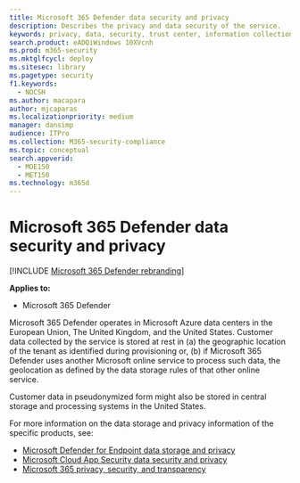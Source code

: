 ```yaml
---
title: Microsoft 365 Defender data security and privacy
description: Describes the privacy and data security of the service.
keywords: privacy, data, security, trust center, information collection
search.product: eADQiWindows 10XVcnh
ms.prod: m365-security
ms.mktglfcycl: deploy
ms.sitesec: library
ms.pagetype: security
f1.keywords: 
  - NOCSH
ms.author: macapara
author: mjcaparas
ms.localizationpriority: medium
manager: dansimp
audience: ITPro
ms.collection: M365-security-compliance
ms.topic: conceptual
search.appverid: 
  - MOE150
  - MET150
ms.technology: m365d
---
```


# Microsoft 365 Defender data security and privacy

[!INCLUDE [Microsoft 365 Defender rebranding](../includes/microsoft-defender.md)]


**Applies to:**
- Microsoft 365 Defender

Microsoft 365 Defender operates in Microsoft Azure data centers in the European Union, The United Kingdom, and the United States. Customer data collected by the service is stored at rest in (a) the geographic location of the tenant as identified during provisioning or, (b) if Microsoft 365 Defender uses another Microsoft online service to process such data, the geolocation as defined by the data storage rules of that other online service.

Customer data in pseudonymized form might also be stored in central storage and processing systems in the United States.


For more information on the data storage and privacy information of the specific products, see:
- [Microsoft Defender for Endpoint data storage and privacy](/windows/security/threat-protection/microsoft-defender-atp/data-storage-privacy)
- [Microsoft Cloud App Security data security and privacy](/cloud-app-security/cas-compliance-trust)
- [Microsoft 365 privacy, security, and transparency](/office365/servicedescriptions/office-365-platform-service-description/privacy-security-and-transparency#advanced-threat-protection)